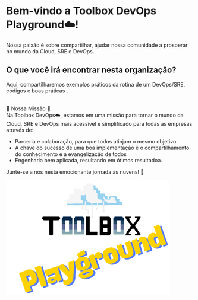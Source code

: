 # Bem-vindo a Toolbox DevOps Playground☁️!

Nossa paixão é sobre compartilhar, ajudar nossa comunidade a prosperar no mundo da Cloud, SRE e DevOps. 

## O que você irá encontrar nesta organização? 
Aqui, compartilharemos exemplos práticos da rotina de um DevOps/SRE, códigos e boas práticas .

\
🌟 Nossa Missão 🌟
 \
Na Toolbox DevOps☁️, estamos em uma missão para tornar o mundo da Cloud, SRE e DevOps mais acessível e simplificado para todas as empresas através de:
- Parceria e colaboração, para que todos atinjam o mesmo objetivo
- A chave do sucesso de uma boa implementação é o compartilhamento do conhecimento e a evangelização de todos
- Engenharia bem aplicada, resultando em ótimos resultadoa.

Junte-se a nós nesta emocionante jornada às nuvens! 🚀 

![ToolboxDevOps](https://github.com/toolbox-playground/.github/blob/main/profile/readme-avatar.png)
